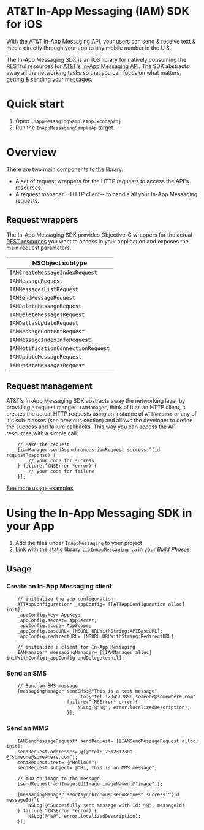 # AT&T In-App Messaging (IAM) SDK for iOS


With the AT&T In-App Messaging API, your users can send & receive text
& media directly through your app to any mobile number in the U.S. 

The In-App Messaging SDK  is an iOS library for natively consuming the RESTful resources for [AT&T's In-App Messaging API](http://developer.att.com/apis/in-app-messaging). The SDK abstracts away all the networking tasks so that you can focus on what matters, getting & sending your messages. 

# Quick start

1. Open `InAppMessagingSampleApp.xcodeproj` 
2. Run the `InAppMessagingSampleAp` target.


# Overview

There are two main components to the library:

 - A set of request wrappers for the HTTP requests to access the API's resources.
 - A request manager --HTTP client-- to handle all your In-App Messaging requests.

## Request wrappers

The In-App Messaging SDK provides Objective-C wrappers for the actual [REST resources](http://developer.att.com/apis/in-app-messaging/docs#resources) you want to access in your application and exposes the main request parameters.

| NSObject subtype | 
| -------- | 
| `IAMCreateMessageIndexRequest` |
| `IAMMessageRequest` |
| `IAMMessagesListRequest` |
| `IAMSendMessageRequest` |
| `IAMDeleteMessageRequest` |
| `IAMDeleteMessagesRequest` |
| `IAMDeltasUpdateRequest` |
| `IAMMessageContentRequest` |
| `IAMMessageIndexInfoRequest` |
| `IAMNotificationConnectionRequest` |
| `IAMUpdateMessageRequest` |
| `IAMUpdateMessagesRequest` |


## Request management

AT&T's In-App Messaging SDK abstracts away the networking layer by providing a request manger: `IAMManager`, think of it as an HTTP client, it creates the actual HTTP requests using an instance of `ATTRequest` or any of it's sub-classes (see previous section) and allows the developer to define the success and failure callbacks. This way you can access the API resources with a simple call:

```objc    
    // Make the request
    [iamManager sendAsynchronous:iamRequest success:^(id requestResponse) {
        // your code for success 
    } failure:^(NSError *error) {
        // your code for failure
    }];
```

[See more usage examples](#usage)

# Using the In-App Messaging SDK in your App


1. Add the files under `InAppMessaging` to your project
2. Link with the static library `libInAppMessaging-.a` in your *Build Phases*

## Usage

### Create an In-App Messaging client

```objc
    // initialize the app configuration
    ATTAppConfiguration* _appConfig= [[ATTAppConfiguration alloc] init];
    _appConfig.key= AppKey;
    _appConfig.secret= AppSecret;
    _appConfig.scope= AppScope;
    _appConfig.baseURL= [NSURL URLWithString:APIBaseURL];
    _appConfig.redirectURL= [NSURL URLWithString:RedirectURL];
    
    // initialize a client for In-App Messaging
    IAMManager* messagingManager= [[IAMManager alloc] initWithConfig:_appConfig andDelegate:nil];
```

### Send an SMS

```objc
	// Send an SMS message
    [messagingManager sendSMS:@"This is a test message"
                           to:@"tel:1234567890,someone@somewhere.com"
                      failure:^(NSError* error){
                          NSLog(@"%@", error.localizedDescription);
                      }];
```

### Send an MMS

```objc
	IAMSendMessageRequest* sendRequest= [[IAMSendMessageRequest alloc] init];
    sendRequest.addresses= @[@"tel:1231231230", @"someone@somewhere.com"];
    sendRequest.text= @"Hellou!";
    sendRequest.subject= @"Hi, this is an MMS message";
    
    // ADD an image to the message
    [sendRequest addImage:[UIImage imageNamed:@"image"]];
    
    [messagingManager sendAsynchronous:sendRequest success:^(id messageId) {
        NSLog(@"Succesfully sent message with Id: %@", messageId);
    } failure:^(NSError *error) {
        NSLog(@"%@", error.localizedDescription);
    }];
```
